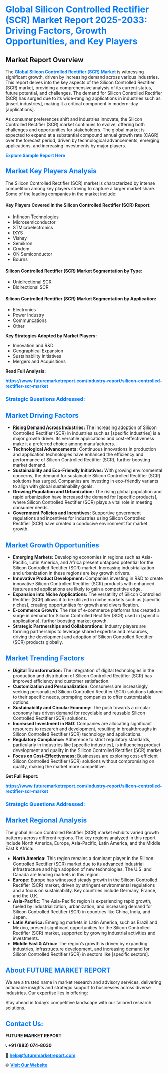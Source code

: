 <h1 style="color: #007BFF;">Global Silicon Controlled Rectifier (SCR) Market Report 2025-2033: Driving Factors, Growth Opportunities, and Key Players</h1>

<section id="overview">
<h2>Market Report Overview</h2>
<p>The <a href="https://www.futuremarketreport.com/industry-report/silicon-controlled-rectifier-scr-market" style="color: #007BFF; text-decoration: none;"><strong>Global Silicon Controlled Rectifier (SCR) Market</strong></a> is witnessing significant growth, driven by increasing demand across various industries. This report delves into the key aspects of the Silicon Controlled Rectifier (SCR) market, providing a comprehensive analysis of its current status, future potential, and challenges. The demand for Silicon Controlled Rectifier (SCR) has surged due to its wide-ranging applications in industries such as [insert industries], making it a critical component in modern-day [applications].</p>
<p>As consumer preferences shift and industries innovate, the Silicon Controlled Rectifier (SCR) market continues to evolve, offering both challenges and opportunities for stakeholders. The global market is expected to expand at a substantial compound annual growth rate (CAGR) over the forecast period, driven by technological advancements, emerging applications, and increasing investments by major players.</p>
</section>

<section id="overview">
<p><a href="https://www.futuremarketreport.com/request-sample/reportId=83780" style="color: #007BFF; text-decoration: none;"><strong>Explore Sample Report Here</strong></a></p>
</section>

<section id="key-players">
<h2 style="color: #007BFF;">Market Key Players Analysis</h2>
<p>The Silicon Controlled Rectifier (SCR) market is characterized by intense competition among key players striving to capture a larger market share. Some of the leading companies in the market include:</p>
<h4>Key Players Covered in the Silicon Controlled Rectifier (SCR) Report:</h4>
<ul><li>Infineon Technologies</li><li>Microsemiconductor</li><li>STMicroelectronics</li><li>IXYS</li><li>Vishay</li><li>Semikron</li><li>Crydom</li><li>ON Semiconductor</li><li>Bourns</li></ul>
<h4>Silicon Controlled Rectifier (SCR) Market Segmentation by Type:</h4>
<ul><li>Unidirectional SCR</li><li>Bidirectional SCR</li></ul>

<h4>Silicon Controlled Rectifier (SCR) Market Segmentation by Application:</h4>
<ul><li>Electronics</li><li>Power Industry</li><li>Communcations</li><li>Other</li></ul>
<p><strong>Key Strategies Adopted by Market Players:</strong></p>
<ul>
<li>Innovation and R&D</li>
<li>Geographical Expansion</li>
<li>Sustainability Initiatives</li>
<li>Mergers and Acquisitions</li>
</ul>
</section>

<section>
<p><strong>Read Full Analysis: </strong></p><a href="https://www.futuremarketreport.com/industry-report/silicon-controlled-rectifier-scr-market" style="color: #007BFF; text-decoration: none;"><strong>https://www.futuremarketreport.com/industry-report/silicon-controlled-rectifier-scr-market</strong></a>
<h3 style="color: #007BFF;">Strategic Questions Addressed:</h3>
</section>

<section id="driving-factors">
<h2 style="color: #007BFF;">Market Driving Factors</h2>
<ul>
<li><strong>Rising Demand Across Industries:</strong> The increasing adoption of Silicon Controlled Rectifier (SCR) in industries such as [specific industries] is a major growth driver. Its versatile applications and cost-effectiveness make it a preferred choice among manufacturers.</li>
<li><strong>Technological Advancements:</strong> Continuous innovations in production and application technologies have enhanced the efficiency and performance of Silicon Controlled Rectifier (SCR), further boosting market demand.</li>
<li><strong>Sustainability and Eco-Friendly Initiatives:</strong> With growing environmental concerns, the demand for sustainable Silicon Controlled Rectifier (SCR) solutions has surged. Companies are investing in eco-friendly variants to align with global sustainability goals.</li>
<li><strong>Growing Population and Urbanization:</strong> The rising global population and rapid urbanization have increased the demand for [specific products], where Silicon Controlled Rectifier (SCR) plays a vital role in meeting consumer needs.</li>
<li><strong>Government Policies and Incentives:</strong> Supportive government regulations and incentives for industries using Silicon Controlled Rectifier (SCR) have created a conducive environment for market growth.</li>
</ul>
</section>

<section id="growth-opportunities">
<h2 style="color: #007BFF;">Market Growth Opportunities</h2>
<ul>
<li><strong>Emerging Markets:</strong> Developing economies in regions such as Asia-Pacific, Latin America, and Africa present untapped potential for the Silicon Controlled Rectifier (SCR) market. Increasing industrialization and urbanization in these regions are key growth drivers.</li>
<li><strong>Innovative Product Development:</strong> Companies investing in R&D to create innovative Silicon Controlled Rectifier (SCR) products with enhanced features and applications are likely to gain a competitive edge.</li>
<li><strong>Expansion into Niche Applications:</strong> The versatility of Silicon Controlled Rectifier (SCR) allows it to be utilized in niche markets such as [specific niches], creating opportunities for growth and diversification.</li>
<li><strong>E-commerce Growth:</strong> The rise of e-commerce platforms has created a surge in demand for Silicon Controlled Rectifier (SCR) used in [specific applications], further boosting market growth.</li>
<li><strong>Strategic Partnerships and Collaborations:</strong> Industry players are forming partnerships to leverage shared expertise and resources, driving the development and adoption of Silicon Controlled Rectifier (SCR) products globally.</li>
</ul>
</section>

<section id="trending-factors">
<h2 style="color: #007BFF;">Market Trending Factors</h2>
<ul>
<li><strong>Digital Transformation:</strong> The integration of digital technologies in the production and distribution of Silicon Controlled Rectifier (SCR) has improved efficiency and customer satisfaction.</li>
<li><strong>Customization and Personalization:</strong> Consumers are increasingly seeking personalized Silicon Controlled Rectifier (SCR) solutions tailored to their specific needs, prompting companies to offer customizable options.</li>
<li><strong>Sustainability and Circular Economy:</strong> The push towards a circular economy has driven demand for recyclable and reusable Silicon Controlled Rectifier (SCR) solutions.</li>
<li><strong>Increased Investment in R&D:</strong> Companies are allocating significant resources to research and development, resulting in breakthroughs in Silicon Controlled Rectifier (SCR) technology and applications.</li>
<li><strong>Regulatory Compliance:</strong> Adherence to strict regulatory standards, particularly in industries like [specific industries], is influencing product development and quality in the Silicon Controlled Rectifier (SCR) market.</li>
<li><strong>Focus on Cost-Effectiveness:</strong> Businesses are exploring cost-efficient Silicon Controlled Rectifier (SCR) solutions without compromising on quality, making the market more competitive.</li>
</ul>
</section>

<section>
<p><strong>Get Full Report: </strong></p><a href="https://www.futuremarketreport.com/industry-report/silicon-controlled-rectifier-scr-market" style="color: #007BFF; text-decoration: none;"><strong>https://www.futuremarketreport.com/industry-report/silicon-controlled-rectifier-scr-market</strong></a>
<h3 style="color: #007BFF;">Strategic Questions Addressed:</h3>
</section>


<section id="regional-analysis">
<h2 style="color: #007BFF;">Market Regional Analysis</h2>
<p>The global Silicon Controlled Rectifier (SCR) market exhibits varied growth patterns across different regions. The key regions analyzed in this report include North America, Europe, Asia-Pacific, Latin America, and the Middle East & Africa:</p>
<ul>
<li><strong>North America:</strong> This region remains a dominant player in the Silicon Controlled Rectifier (SCR) market due to its advanced industrial infrastructure and high adoption of new technologies. The U.S. and Canada are leading markets in this region.</li>
<li><strong>Europe:</strong> Europe has witnessed steady growth in the Silicon Controlled Rectifier (SCR) market, driven by stringent environmental regulations and a focus on sustainability. Key countries include Germany, France, and the U.K.</li>
<li><strong>Asia-Pacific:</strong> The Asia-Pacific region is experiencing rapid growth, fueled by industrialization, urbanization, and increasing demand for Silicon Controlled Rectifier (SCR) in countries like China, India, and Japan.</li>
<li><strong>Latin America:</strong> Emerging markets in Latin America, such as Brazil and Mexico, present significant opportunities for the Silicon Controlled Rectifier (SCR) market, supported by growing industrial activities and investments.</li>
<li><strong>Middle East & Africa:</strong> The region’s growth is driven by expanding industries, infrastructure development, and increasing demand for Silicon Controlled Rectifier (SCR) in sectors like [specific sectors].</li>
</ul>
</section>

<footer>
<h2 style="color: #007BFF;">About FUTURE MARKET REPORT</h2>
<p>We are a trusted name in market research and advisory services, delivering actionable insights and strategic support to businesses across diverse industries. Our expertise lies in offering:</p>

<p>Stay ahead in today’s competitive landscape with our tailored research solutions.</p>

<h2 style="color: #007BFF;">Contact Us:</h2>
<p><strong>FUTURE MARKET REPORT</strong></p>
<p>📞 <strong>+91 (883) 074-8030</strong></p>
<p>📧 <strong><a href="mailto:help@futuremarketreport.com" style="color: #007BFF;">help@futuremarketreport.com</a></strong></p>
<p>🌐 <strong><a href="https://www.futuremarketreport.com/" style="color: #007BFF;">Visit Our Website</a></strong></p>
</footer>